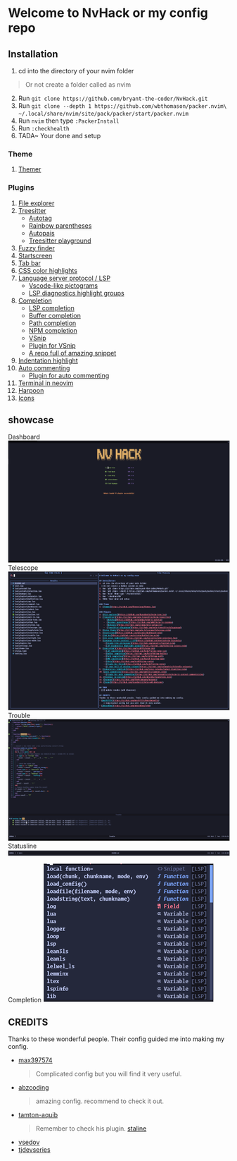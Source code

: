 # Welcome to NvHack or my config repo

## Installation
1. cd into the directory of your nvim folder
  > Or not create a folder called as nvim
2. Run `git clone https://github.com/bryant-the-coder/NvHack.git`
3. Run `git clone --depth 1 https://github.com/wbthomason/packer.nvim\ ~/.local/share/nvim/site/pack/packer/start/packer.nvim`
4. Run `nvim` then type `:PackerInstall`
5. Run `:checkhealth`
6. TADA~ Your done and setup

### Theme
1. [Themer](https://github.com/ThemerCorp/themer.lua)

### Plugins
1. [File explorer](https://github.com/kyazdani42/nvim-tree.lua)
2. [Treesitter](https://github.com/nvim-treesitter/nvim-treesitter)
    -  [Autotag](https://github.com/windwp/nvim-ts-autotag)
    -  [Rainbow parentheses](https://github.com/p00f/nvim-ts-rainbow)
    -  [Autopais](https://github.com/windwp/nvim-autopairs)
    -  [Treesitter playground](https://github.com/nvim-treesitter/playground)
3. [Fuzzy finder](https://github.com/nvim-telescope/telescope.nvim)
4. [Startscreen](https://github.com/glrpnir/dashboard-nvim)
5. [Tab bar](https://github.com/akinsho/bufferline.nvim)
6. [CSS color highlights](https://github.com/norcalli/nvim-colorizer.lua)
7. [Language server protocol / LSP](https://github.com/neovim/nvim-lspconfig)
    - [Vscode-like pictograms](https://github.com/onsails/lspkind-nvim)
    - [LSP diagnostics highlight groups](https://github.com/folke/lsp-colors.nvim)
8. [Completion](https://github.com/hrsh7th/nvim-cmp)
    - [LSP completion](https://github.com/hrsh7th/cmp-nvim-lsp)
    - [Buffer completion](https://github.com/hrsh7th/cmp-buffer)
    - [Path completion](https://github.com/hrsh7th/cmp-path)
    - [NPM completion](https://github.com/David-Kunz/cmp-npm)
    - [VSnip](https://github.com/hrsh7th/cmp-vsnip)
    - [Plugin for VSnip](https://github.com/hrsh7th/vim-vsnip)
    - [A repo full of amazing snippet](https://github.com/rafamadriz/friendly-snippets)
9. [Indentation highlight](https://github.com/lukas-reineke/indent-blankline.nvim)
10. [Auto commenting](https://github.com/numToStr/Comment.nvim)
    - [Plugin for auto commenting](https://github.com/JoosepAlviste/nvim-ts-context-commentstring)
11. [Terminal in neovim](https://github.com/akinsho/toggleterm.nvim)
12. [Harpoon](https://github.com/ThePrimeagen/harpoon)
13. [Icons](https://github.com/kyazdani42/nvim-web-devicons)

## showcase
Dashboard
<img src="./utils/media/startscreen.png" />
Telescope
<img src="./utils/media/telescope.png" />
Trouble
<img src="./utils/media/trouble.png" />
Statusline
<img src="./utils/media/custom_statusline.png" />

Completion
<img src="./utils/media/cmp.png" />

## CREDITS
Thanks to these wonderful people. Their config guided me into making my config.
- [max397574](https://github.com/max397574/NeovimConfig)
    > Complicated config but you will find it very useful.
- [abzcoding](https://github.com/abzcoding/lvim)
    > amazing config. recommend to check it out.
- [tamton-aquib](https://github.com/tamton-aquib/nvim)
    > Remember to check his plugin. [staline](https://github.com/tamton-aquib/staline.nvim)
- [vsedov](https://github.com/vsedov/nvim)
- [tjdevseries](https://github.com/tjdevries/config_manager/tree/master/xdg_config/nvim)
